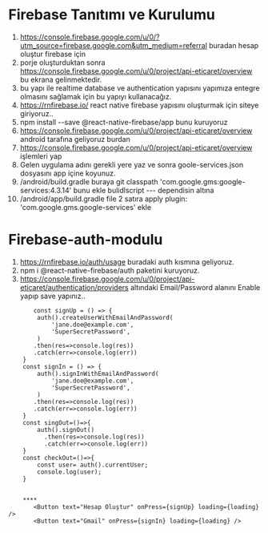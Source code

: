 # Firebase Tanıtımı ve Kurulumu
1. https://console.firebase.google.com/u/0/?utm_source=firebase.google.com&utm_medium=referral buradan hesap oluştur firebase için 
2. porje oluşturduktan sonra https://console.firebase.google.com/u/0/project/api-eticaret/overview bu ekrana gelinmektedir.
3. bu yapı ile realtime database ve authentication yapısını yapımıza entegre olmasını sağlamak için bu yapıyı kullanacağız.
4. https://rnfirebase.io/ react native firebase yapısını oluşturmak için siteye giriyoruz..
5. npm install --save @react-native-firebase/app  bunu kuruyoruz
6. https://console.firebase.google.com/u/0/project/api-eticaret/overview android tarafına geliyoruz burdan 
7. https://console.firebase.google.com/u/0/project/api-eticaret/overview işlemleri yap 
8. Gelen uygulama adını gerekli yere yaz ve sonra goole-services.json dosyasını app içine koyunuz.
9. /android/build.gradle buraya git classpath 'com.google.gms:google-services:4.3.14' bunu ekle bulidlscript --- dependisin altına
10. /android/app/build.gradle file 2 satıra apply plugin: 'com.google.gms.google-services' ekle


# Firebase-auth-modulu

1. https://rnfirebase.io/auth/usage buradaki auth kısmına geliyoruz.
2. npm i @react-native-firebase/auth paketini kuruyoruz.
3. https://console.firebase.google.com/u/0/project/api-eticaret/authentication/providers  altındaki Email/Password alanını Enable yapıp save yapınız..
```JS
       const signUp = () => {
        auth().createUserWithEmailAndPassword(
            'jane.doe@example.com',
            'SuperSecretPassword',
        )
       .then(res=>console.log(res))
       .catch(err=>console.log(err))
    }
    const signIn = () => {
        auth().signInWithEmailAndPassword(
            'jane.doe@example.com',
            'SuperSecretPassword',
        )
       .then(res=>console.log(res))
       .catch(err=>console.log(err))
    }
    const singOut=()=>{
        auth().signOut()
          .then(res=>console.log(res))
          .catch(err=>console.log(err))
    }
    const checkOut=()=>{
        const user= auth().currentUser;
        console.log(user);
    }
    
    
    ****
       <Button text="Hesap Oluştur" onPress={signUp} loading={loading} />
       <Button text="Gmail" onPress={signIn} loading={loading} />
```

